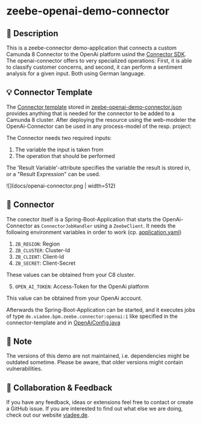 # zeebe-openai-demo-connector

## :rocket: Description
This is a zeebe-connector demo-application that connects a custom Camunda 8 Connector to the OpenAi platform usind the [Connector SDK](https://docs.camunda.io/docs/components/connectors/custom-built-connectors/connector-sdk/).
The openai-connector offers to very specialized operations: First, it is able to classify customer concerns, 
and second, it can perform a sentiment analysis for a given input. Both using German language.

## :bulb: Connector Template
The [Connector template](https://docs.camunda.io/docs/components/connectors/custom-built-connectors/connector-templates/)
stored in [zeebe-openai-demo-connector.json](connector-template/zeebe-openai-demo-connector.json) provides 
anything that is needed for the connector to be added to a Camunda 8 cluster. After deploying the resource using the web-modeler
the OpenAi-Connector can be used in any process-model of the resp. project: 

The Connector needs two required inputs:

1. The variable the input is taken from
2. The operation that should be performed  

The 'Result Variable'-attribute specifies the variable the result is stored in, or a "Result Expression" can be used.

![](docs/openai-connector.png | width=512)


## :electric_plug: Connector
The conector itself is a Spring-Boot-Application that starts the OpenAi-Connector as `ConnectorJobHandler` using
a `ZeebeClient`. It needs the following environment variables in order to work 
(cp. [application.yaml](src/main/resources/application.yaml))

1. `ZB_REGION`: Region
2. `ZB_CLUSTER`: Cluster-Id
3. `ZB_CLIENT`: Client-Id
4. `ZB_SECRET`: Client-Secret

These values can be obtained from your C8 cluster.

5. `OPEN_AI_TOKEN`: Access-Token for the OpenAi platform

This value can be obtained from your OpenAi account.   

Afterwards the Spring-Boot-Application can be started, and it executes jobs of type `de.viadee.bpm.zeebe.connector:openai:1`
like specified in the connector-template and in [OpenAiConfig.java](src/main/java/de/viadee/bpm/zeebe/config/OpenAiConfig.java) 

## :paperclip: Note
The versions of this demo are not maintained, i.e. dependencies might be outdated sometime.
Please be aware, that older versions might contain vulnerabilities.

## :wave: Collaboration & Feedback
If you have any feedback, ideas or extensions feel free to contact or create a GitHub issue. 
If you are interested to find out what else we are doing, check out our website [viadee.de](https://www.viadee.de/en).
